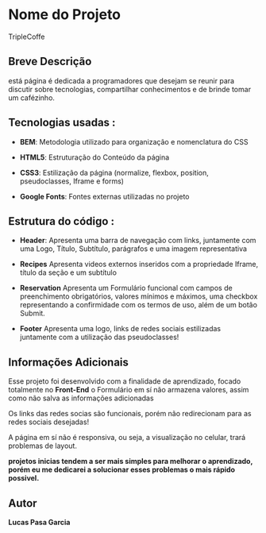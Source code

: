 # Nome do Projeto

TripleCoffe

## Breve Descrição

está página é dedicada a programadores que desejam se reunir para discutir sobre tecnologias, compartilhar conhecimentos e de brinde tomar um cafézinho.

## Tecnologias usadas :

- **BEM**: Metodologia utilizado para organização e nomenclatura do CSS

- **HTML5**: Estruturação do Conteúdo da página

- **CSS3**: Estilização da página (normalize, flexbox, position, pseudoclasses, Iframe e forms)

- **Google Fonts**: Fontes externas utilizadas no projeto

## Estrutura do código :

- **Header**: Apresenta uma barra de navegação com links, juntamente com uma Logo, Título, Subtítulo, parágrafos e uma imagem representativa

- **Recipes** Apresenta videos externos inseridos com a propriedade Iframe, título da seção e um subtítulo

- **Reservation** Apresenta um Formulário funcional com campos de preenchimento obrigatórios, valores mínimos e máximos, uma checkbox representando a confirmidade com os termos de uso, além de um botão Submit.

- **Footer** Apresenta uma logo, links de redes sociais estilizadas juntamente com a utilização das pseudoclasses!

## Informações Adicionais

Esse projeto foi desenvolvido com a finalidade de aprendizado, focado totalmente no **Front-End** o Formulário em sí não armazena valores, assim como não salva as informações adicionadas

Os links das redes socias são funcionais, porém não redirecionam para as redes sociais desejadas!

A página em sí não é responsiva, ou seja, a visualização no celular, trará problemas de layout.

**projetos inicias tendem a ser mais simples para melhorar o aprendizado, porém eu me dedicarei a solucionar esses problemas o mais rápido possivel.**

## Autor

**Lucas Pasa Garcia**
